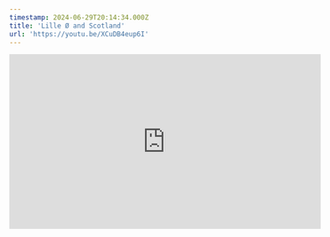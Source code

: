 ```yaml
---
timestamp: 2024-06-29T20:14:34.000Z
title: 'Lille Ø and Scotland'
url: 'https://youtu.be/XCuDB4eup6I'
---
```

<iframe width="560" height="315" src="https://www.youtube.com/embed/XCuDB4eup6I?si=_5Z1HYn3efRw8v_C" title="YouTube video player" frameborder="0" allow="accelerometer; autoplay; clipboard-write; encrypted-media; gyroscope; picture-in-picture; web-share" referrerpolicy="strict-origin-when-cross-origin" allowfullscreen></iframe>
